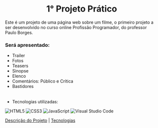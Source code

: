 <h1 id="description" align="center">1° Projeto Prático</h1>

Este é um projeto de uma página web sobre um filme, o primeiro projeto a ser desenvolvido no curso online Profissão Programador, do professor Paulo Borges.

### Será apresentado:
<ul>
  <li>Trailer</li><li>Fotos</li>
  <li>Teasers</li><li>Sinopse</li>
  <li>Elenco</li><li>Comentários: Público e Crítica</li>
  <li>Bastidores</li>
  <br><br>
  <li id="tecnology">Tecnologias utilizadas:</li>
</ul>

![HTML5](https://img.shields.io/badge/html5-%23E34F26.svg?style=for-the-badge&logo=html5&logoColor=white) ![CSS3](https://img.shields.io/badge/css3-%231572B6.svg?style=for-the-badge&logo=css3&logoColor=white) ![JavaScript](https://img.shields.io/badge/javascript-%23323330.svg?style=for-the-badge&logo=javascript&logoColor=%23F7DF1E) ![Visual Studio Code](https://img.shields.io/badge/Visual%20Studio%20Code-0078d7.svg?style=for-the-badge&logo=visual-studio-code&logoColor=white)

<a href="#description">Descrição do Projeto</a> | <a href="#tecnology">Tecnologias</a>
